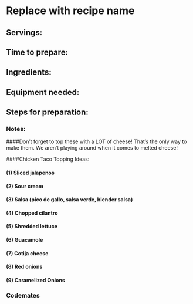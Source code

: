 # Replace with recipe name

## Servings: 

## Time to prepare: 

## Ingredients:


## Equipment needed:


## Steps for preparation:



### Notes:

####Don’t forget to top these with a LOT of cheese! That’s the only way to make them. We aren’t playing around when it comes to melted cheese!

####Chicken Taco Topping Ideas:
####  (1) Sliced jalapenos
####  (2) Sour cream
####  (3) Salsa (pico de gallo, salsa verde, blender salsa)
####  (4) Chopped cilantro
####  (5) Shredded lettuce
####  (6) Guacamole
####  (7) Cotija cheese
####  (8) Red onions
####  (9) Caramelized Onions

### Codemates #
